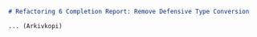 ```markdown
# Refactoring 6 Completion Report: Remove Defensive Type Conversion

... (Arkivkopi)
```
